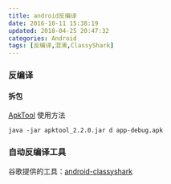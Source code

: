 ```yaml
---
title: android反编译
date: 2016-10-11 15:38:19
updated: 2018-04-25 20:47:32categories: Android
tags: [反编译,混淆,ClassyShark]
---
```

### 反编译
#### 拆包
[ApkTool](https://ibotpeaches.github.io/Apktool/documentation/)
使用方法
```
java -jar apktool_2.2.0.jar d app-debug.apk
```
### 自动反编译工具
谷歌提供的工具：[android-classyshark](https://github.com/google/android-classyshark/releases)

